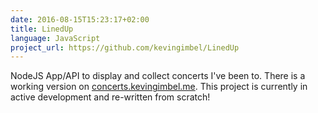 ```yaml
---
date: 2016-08-15T15:23:17+02:00
title: LinedUp
language: JavaScript
project_url: https://github.com/kevingimbel/LinedUp
---
```

NodeJS App/API to display and collect concerts I've been to. There is a working version on [concerts.kevingimbel.me](https://concerts.kevingimbel.me). This project is currently in active development and re-written from scratch!
